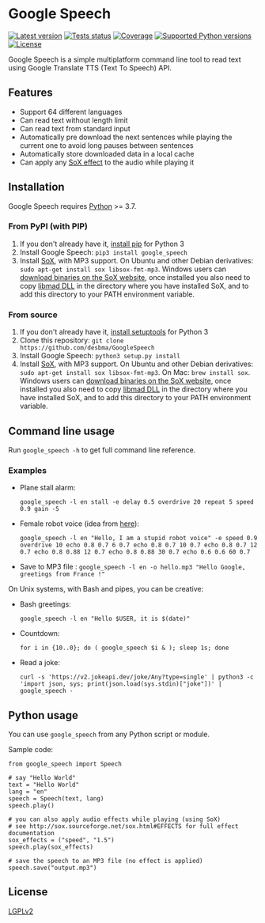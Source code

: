 # Google Speech

[![Latest version](https://img.shields.io/pypi/v/google_speech.svg?style=flat)](https://pypi.python.org/pypi/google_speech/)
[![Tests status](https://github.com/desbma/GoogleSpeech/actions/workflows/ci.yml/badge.svg)](https://github.com/desbma/GoogleSpeech/actions)
[![Coverage](https://img.shields.io/coveralls/desbma/GoogleSpeech/master.svg?style=flat)](https://coveralls.io/github/desbma/GoogleSpeech?branch=master)
[![Supported Python versions](https://img.shields.io/pypi/pyversions/google_speech.svg?style=flat)](https://pypi.python.org/pypi/google_speech/)
[![License](https://img.shields.io/github/license/desbma/GoogleSpeech.svg?style=flat)](https://github.com/desbma/GoogleSpeech/blob/master/LICENSE)

Google Speech is a simple multiplatform command line tool to read text using Google Translate TTS (Text To Speech) API.

## Features

- Support 64 different languages
- Can read text without length limit
- Can read text from standard input
- Automatically pre download the next sentences while playing the current one to avoid long pauses between sentences
- Automatically store downloaded data in a local cache
- Can apply any [SoX effect](http://sox.sourceforge.net/sox.html#EFFECTS) to the audio while playing it

## Installation

Google Speech requires [Python](https://www.python.org/downloads/) >= 3.7.

### From PyPI (with PIP)

1. If you don't already have it, [install pip](https://pip.pypa.io/en/stable/installing/) for Python 3
2. Install Google Speech: `pip3 install google_speech`
3. Install [SoX](http://sox.sourceforge.net/), with MP3 support.
   On Ubuntu and other Debian derivatives: `sudo apt-get install sox libsox-fmt-mp3`.
   Windows users can [download binaries on the SoX website](http://sourceforge.net/projects/sox/files/sox/), once installed you also need to copy [libmad DLL](http://ossbuild.googlecode.com/svn/trunk/Shared/Build/Windows/Win32/bin/libmad-0.dll) in the directory where you have installed SoX, and to add this directory to your PATH environment variable.

### From source

1. If you don't already have it, [install setuptools](https://pypi.python.org/pypi/setuptools#installation-instructions) for Python 3
2. Clone this repository: `git clone https://github.com/desbma/GoogleSpeech`
3. Install Google Speech: `python3 setup.py install`
4. Install [SoX](http://sox.sourceforge.net/), with MP3 support.
   On Ubuntu and other Debian derivatives: `sudo apt-get install sox libsox-fmt-mp3`.
   On Mac: `brew install sox`.
   Windows users can [download binaries on the SoX website](http://sourceforge.net/projects/sox/files/sox/), once installed you also need to copy [libmad DLL](http://ossbuild.googlecode.com/svn/trunk/Shared/Build/Windows/Win32/bin/libmad-0.dll) in the directory where you have installed SoX, and to add this directory to your PATH environment variable.

## Command line usage

Run `google_speech -h` to get full command line reference.

### Examples

- Plane stall alarm:

  `google_speech -l en stall -e delay 0.5 overdrive 20 repeat 5 speed 0.9 gain -5`

- Female robot voice (idea from [here](http://ubuntuforums.org/showthread.php?t=1813001&p=11090789#post11090789)):

  `google_speech -l en "Hello, I am a stupid robot voice" -e speed 0.9 overdrive 10 echo 0.8 0.7 6 0.7 echo 0.8 0.7 10 0.7 echo 0.8 0.7 12 0.7 echo 0.8 0.88 12 0.7 echo 0.8 0.88 30 0.7 echo 0.6 0.6 60 0.7`

- Save to MP3 file :
  `google_speech -l en -o hello.mp3 "Hello Google, greetings from France !"`

On Unix systems, with Bash and pipes, you can be creative:

- Bash greetings:

  `google_speech -l en "Hello $USER, it is $(date)"`

- Countdown:

  `for i in {10..0}; do ( google_speech $i & ); sleep 1s; done`

- Read a joke:

  `curl -s 'https://v2.jokeapi.dev/joke/Any?type=single' | python3 -c 'import json, sys; print(json.load(sys.stdin)["joke"])' | google_speech -`

## Python usage

You can use `google_speech` from any Python script or module.

Sample code:

```
from google_speech import Speech

# say "Hello World"
text = "Hello World"
lang = "en"
speech = Speech(text, lang)
speech.play()

# you can also apply audio effects while playing (using SoX)
# see http://sox.sourceforge.net/sox.html#EFFECTS for full effect documentation
sox_effects = ("speed", "1.5")
speech.play(sox_effects)

# save the speech to an MP3 file (no effect is applied)
speech.save("output.mp3")

```

## License

[LGPLv2](https://www.gnu.org/licenses/old-licenses/lgpl-2.1-standalone.html)
